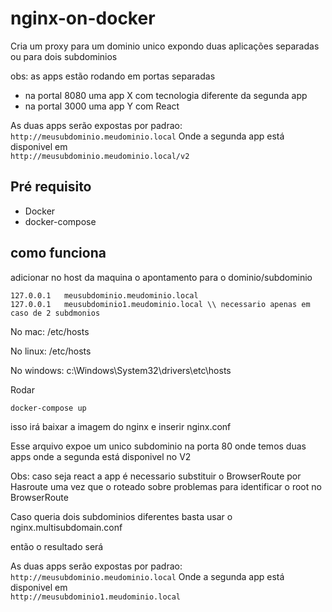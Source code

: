 # nginx-on-docker
Cria um proxy para um dominio unico expondo duas aplicações separadas ou para dois subdominios

obs: as apps estão rodando em portas separadas
- na portal 8080 uma app X com tecnologia diferente da segunda app
- na portal 3000 uma app Y com React

As duas apps serão expostas por padrao:<br>
```http://meusubdominio.meudominio.local```
Onde a segunda app está disponivel em<br>
```http://meusubdominio.meudominio.local/v2```

## Pré requisito

- Docker
- docker-compose

## como funciona

adicionar no host da maquina o apontamento para o dominio/subdominio

```
127.0.0.1   meusubdominio.meudominio.local
127.0.0.1   meusubdominio1.meudominio.local \\ necessario apenas em caso de 2 subdmonios
```

No mac:
/etc/hosts

No linux:
/etc/hosts

No windows:
c:\Windows\System32\drivers\etc\hosts

Rodar

```
docker-compose up
```

isso irá baixar a imagem do nginx e inserir nginx.conf

Esse arquivo expoe um unico subdominio na porta 80 onde temos duas apps
onde a segunda está disponivel no V2

Obs: caso seja react a app é necessario substituir o BrowserRoute por Hasroute uma vez que o roteado sobre problemas para identificar o root no BrowserRoute


Caso queria dois subdominios diferentes basta usar o nginx.multisubdomain.conf

então o resultado será

As duas apps serão expostas por padrao:<br>
```http://meusubdominio.meudominio.local```
Onde a segunda app está disponivel em<br>
```http://meusubdominio1.meudominio.local```
